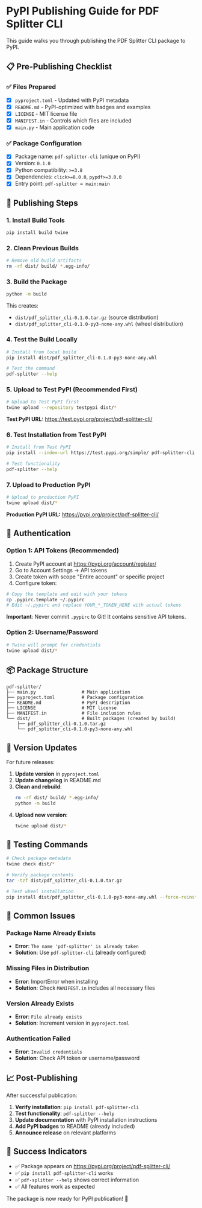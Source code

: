 # PyPI Publishing Guide for PDF Splitter CLI

This guide walks you through publishing the PDF Splitter CLI package to PyPI.

## 📋 Pre-Publishing Checklist

### ✅ Files Prepared
- [x] `pyproject.toml` - Updated with PyPI metadata
- [x] `README.md` - PyPI-optimized with badges and examples
- [x] `LICENSE` - MIT license file
- [x] `MANIFEST.in` - Controls which files are included
- [x] `main.py` - Main application code

### ✅ Package Configuration
- [x] Package name: `pdf-splitter-cli` (unique on PyPI)
- [x] Version: `0.1.0`
- [x] Python compatibility: `>=3.8`
- [x] Dependencies: `click>=8.0.0`, `pypdf>=3.0.0`
- [x] Entry point: `pdf-splitter = main:main`

## 🚀 Publishing Steps

### 1. Install Build Tools

```bash
pip install build twine
```

### 2. Clean Previous Builds

```bash
# Remove old build artifacts
rm -rf dist/ build/ *.egg-info/
```

### 3. Build the Package

```bash
python -m build
```

This creates:
- `dist/pdf_splitter_cli-0.1.0.tar.gz` (source distribution)
- `dist/pdf_splitter_cli-0.1.0-py3-none-any.whl` (wheel distribution)

### 4. Test the Build Locally

```bash
# Install from local build
pip install dist/pdf_splitter_cli-0.1.0-py3-none-any.whl

# Test the command
pdf-splitter --help
```

### 5. Upload to Test PyPI (Recommended First)

```bash
# Upload to Test PyPI first
twine upload --repository testpypi dist/*
```

**Test PyPI URL:** https://test.pypi.org/project/pdf-splitter-cli/

### 6. Test Installation from Test PyPI

```bash
# Install from Test PyPI
pip install --index-url https://test.pypi.org/simple/ pdf-splitter-cli

# Test functionality
pdf-splitter --help
```

### 7. Upload to Production PyPI

```bash
# Upload to production PyPI
twine upload dist/*
```

**Production PyPI URL:** https://pypi.org/project/pdf-splitter-cli/

## 🔐 Authentication

### Option 1: API Tokens (Recommended)

1. Create PyPI account at https://pypi.org/account/register/
2. Go to Account Settings → API tokens
3. Create token with scope "Entire account" or specific project
4. Configure token:

```bash
# Copy the template and edit with your tokens
cp .pypirc.template ~/.pypirc
# Edit ~/.pypirc and replace YOUR_*_TOKEN_HERE with actual tokens
```

**Important**: Never commit `.pypirc` to Git! It contains sensitive API tokens.

### Option 2: Username/Password

```bash
# Twine will prompt for credentials
twine upload dist/*
```

## 📦 Package Structure

```
pdf-splitter/
├── main.py                 # Main application
├── pyproject.toml          # Package configuration
├── README.md               # PyPI description
├── LICENSE                 # MIT license
├── MANIFEST.in             # File inclusion rules
└── dist/                   # Built packages (created by build)
    ├── pdf_splitter_cli-0.1.0.tar.gz
    └── pdf_splitter_cli-0.1.0-py3-none-any.whl
```

## 🔄 Version Updates

For future releases:

1. **Update version** in `pyproject.toml`
2. **Update changelog** in README.md
3. **Clean and rebuild**:
   ```bash
   rm -rf dist/ build/ *.egg-info/
   python -m build
   ```
4. **Upload new version**:
   ```bash
   twine upload dist/*
   ```

## 🧪 Testing Commands

```bash
# Check package metadata
twine check dist/*

# Verify package contents
tar -tzf dist/pdf_splitter_cli-0.1.0.tar.gz

# Test wheel installation
pip install dist/pdf_splitter_cli-0.1.0-py3-none-any.whl --force-reinstall
```

## 🚨 Common Issues

### Package Name Already Exists
- **Error**: `The name 'pdf-splitter' is already taken`
- **Solution**: Use `pdf-splitter-cli` (already configured)

### Missing Files in Distribution
- **Error**: ImportError when installing
- **Solution**: Check `MANIFEST.in` includes all necessary files

### Version Already Exists
- **Error**: `File already exists`
- **Solution**: Increment version in `pyproject.toml`

### Authentication Failed
- **Error**: `Invalid credentials`
- **Solution**: Check API token or username/password

## 📈 Post-Publishing

After successful publication:

1. **Verify installation**: `pip install pdf-splitter-cli`
2. **Test functionality**: `pdf-splitter --help`
3. **Update documentation** with PyPI installation instructions
4. **Add PyPI badges** to README (already included)
5. **Announce release** on relevant platforms

## 🎯 Success Indicators

- ✅ Package appears on https://pypi.org/project/pdf-splitter-cli/
- ✅ `pip install pdf-splitter-cli` works
- ✅ `pdf-splitter --help` shows correct information
- ✅ All features work as expected

The package is now ready for PyPI publication! 🚀
